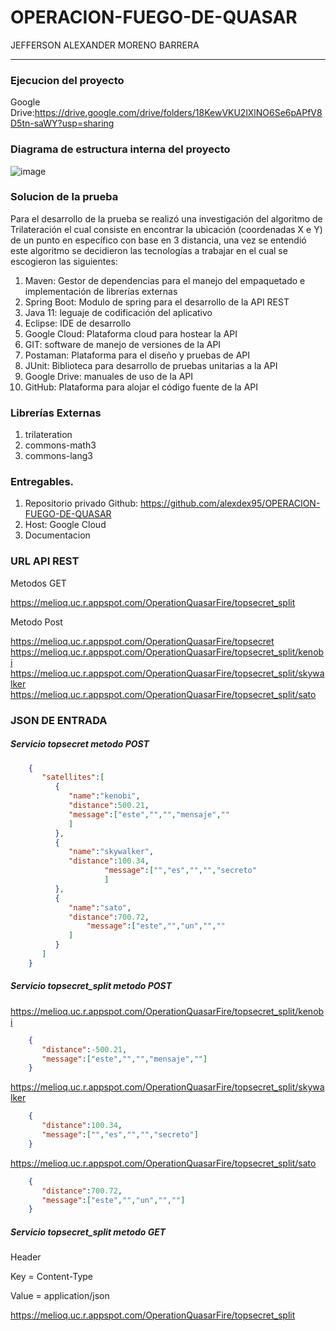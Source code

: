 # OPERACION-FUEGO-DE-QUASAR
JEFFERSON ALEXANDER MORENO BARRERA
*****************************************************************************************************************************************************************
###  Ejecucion del proyecto

Google Drive:https://drive.google.com/drive/folders/18KewVKU2lXlNO6Se6pAPfV8D5tn-saWY?usp=sharing

###  Diagrama de estructura interna del proyecto

![image](https://user-images.githubusercontent.com/59813210/167305647-1ee69cd3-b655-473a-a20c-3bc421a9f014.png)

###  Solucion de la prueba 

Para el desarrollo de la prueba se realizó una investigación del algoritmo de Trilateración
el cual consiste en encontrar la ubicación (coordenadas X e Y) de un punto en específico con base en 3 distancia, una vez
se entendió este algoritmo se decidieron las tecnologías a trabajar en el cual se escogieron las siguientes:

1.  Maven: Gestor de dependencias para el manejo del empaquetado e implementación de librerías externas
2.  Spring Boot: Modulo de spring para el desarrollo de la API REST 
3.  Java 11: leguaje de codificación del aplicativo
4.  Eclipse: IDE de desarrollo
5.  Google Cloud: Plataforma cloud para hostear la API
6.  GIT: software de manejo de versiones de la API
7.  Postaman: Plataforma para el diseño y pruebas de API
8.  JUnit: Biblioteca para desarrollo de pruebas unitarias a la API
9.  Google Drive: manuales de uso de la API
10. GitHub: Plataforma para alojar el código fuente de la API     

###  Librerías Externas
1. trilateration
2. commons-math3
3. commons-lang3

### Entregables.
1.  Repositorio privado Github: https://github.com/alexdex95/OPERACION-FUEGO-DE-QUASAR
2.  Host: Google Cloud
3.  Documentacion

### URL API REST

Metodos GET

https://melioq.uc.r.appspot.com/OperationQuasarFire/topsecret_split

Metodo Post

https://melioq.uc.r.appspot.com/OperationQuasarFire/topsecret
https://melioq.uc.r.appspot.com/OperationQuasarFire/topsecret_split/kenobi
https://melioq.uc.r.appspot.com/OperationQuasarFire/topsecret_split/skywalker
https://melioq.uc.r.appspot.com/OperationQuasarFire/topsecret_split/sato

### JSON DE ENTRADA
##### Servicio topsecret metodo POST 

```json
    {
       "satellites":[
          {
             "name":"kenobi",
             "distance":500.21,
             "message":["este","","","mensaje",""
    		 ]
          },
          {
             "name":"skywalker",
             "distance":100.34,
    				 "message":["","es","","","secreto"
    				 ]
          },
          {
             "name":"sato",
             "distance":700.72,
    		  	 "message":["este","","un","",""
             ]
          }
       ]
    }
```
##### Servicio topsecret_split metodo POST
https://melioq.uc.r.appspot.com/OperationQuasarFire/topsecret_split/kenobi

```json
    {
       "distance":-500.21,
       "message":["este","","","mensaje",""]
    }
```

https://melioq.uc.r.appspot.com/OperationQuasarFire/topsecret_split/skywalker

```json
    {
       "distance":100.34,
       "message":["","es","","","secreto"]
    }
```

https://melioq.uc.r.appspot.com/OperationQuasarFire/topsecret_split/sato

```json
    {
       "distance":700.72,
       "message":["este","","un","",""]
    }
```

##### Servicio topsecret_split metodo GET
Header

Key = Content-Type 

Value = application/json

https://melioq.uc.r.appspot.com/OperationQuasarFire/topsecret_split

